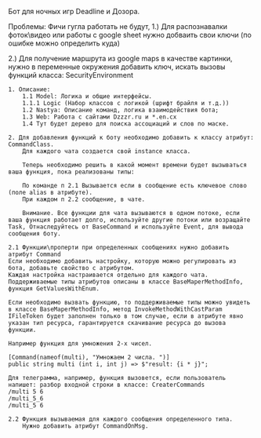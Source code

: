 ﻿Бот для ночных игр Deadline и Дозора.

Проблемы: Фичи гугла работать не будут,
1.) Для распознавалки фоток\видео или работы с google sheet нужно добваить свои ключи (по ошибке можно определить куда)

2.) Для получение маршрута из google maps в качестве картинки, нужно в переменные окружения добавить ключ, искать вызовы функций класса:
SecurityEnvironment

	1. Описание:
		1.1 Model: Логика и общие интерфейсы.
		1.1.1 Logic (Набор классов с логикой (шрифт брайля и т.д.))
		1.2 Nastya: Описание команд, логика взаимодействия бота;
		1.3 Web: Работа с сайтами Dzzzr.ru и *.en.cx
		1.4 Тут будет дерево для поиска ассоциаций и слов по маске.

	2. Для добавления функций к боту необходимо добавить к классу атрибут: CommandClass.
		Для каждого чата создается свой instance класса.

		Теперь необходимо решить в какой момент времени будет вызываться ваша функция, пока реализованы типы:

		По команде п 2.1 Вызывается если в сообщение есть ключевое слово (поле alias в атрибуте).
		При каждом п 2.2 сообщение, в чате.

		Внимание. Все функции для чата вызываются в одном потоке, если ваша функция работает долго, используйте другие потоки или возращайте Task, Отнаследуйтесь от BaseCommand и используйте Event, для вывода сообщения боту.

	2.1 Функции\проперти при определенных сообщениях нужно добавить атрибут Command
	Если необходимо добавить настройку, которую можно регулировать из бота, добавьте свойство с атрибутом.
	Каждая настройка настраивается отдельно для каждого чата.
	Поддерживаемые типы атрибутов описаны в классе BaseMaperMethodInfo, функция GetValuesWithEnum.

	Если необходимо вызвать функцию, то поддерживаемые типы можно увидеть в классе BaseMaperMethodInfo, метод InvokeMethodWithCastParam
	IFileToken будет заполнен только в том случае, если в атрибуте явно указан тип ресурса, гарантируется скачивание ресурса до вызова функции.

	Например функция для умножения 2-х чисел.

	[Command(nameof(multi), "Умножаем 2 числа. ")]
	public string multi (int i, int j) => $"result: {i * j}";

	Для телеграмма, например, функция вызовется, если пользователь напишет: разбор входной строки в классе: CreaterCommands
	/multi 5 6
	/multi_5_6
	/multi_5 6

	2.2 Функция вызываемая для каждого сообщения определенного типа.
		Нужно добавить атрибут CommandOnMsg.